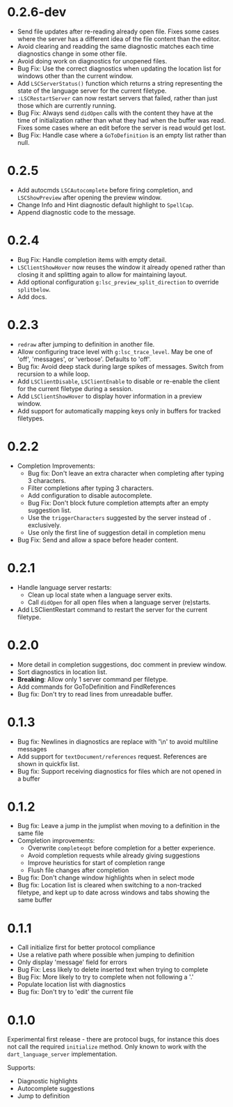 # 0.2.6-dev

- Send file updates after re-reading already open file. Fixes some cases where
  the server has a different idea of the file content than the editor.
- Avoid clearing and readding the same diagnostic matches each time diagnostics
  change in some other file.
- Avoid doing work on diagnostics for unopened files.
- Bug Fix: Use the correct diagnostics when updating the location list for
  windows other than the current window.
- Add `LSCServerStatus()` function which returns a string representing the state
  of the language server for the current filetype.
- `:LSCRestartServer` can now restart servers that failed, rather than just
  those which are currently running.
- Bug Fix: Always send `didOpen` calls with the content they have at the time of
  initialization rather than what they had when the buffer was read. Fixes some
  cases where an edit before the server is read would get lost.
- Bug Fix: Handle case where a `GoToDefinition` is an empty list rather than
  null.

# 0.2.5

- Add autocmds `LSCAutocomplete` before firing completion, and `LSCShowPreview`
  after opening the preview window.
- Change Info and Hint diagnostic default highlight to `SpellCap`.
- Append diagnostic code to the message.

# 0.2.4

- Bug Fix: Handle completion items with empty detail.
- `LSClientShowHover` now reuses the window it already opened rather than
  closing it and splitting again to allow for maintaining layout.
- Add optional configuration `g:lsc_preview_split_direction` to override
  `splitbelow`.
- Add docs.

# 0.2.3

- `redraw` after jumping to definition in another file.
- Allow configuring trace level with `g:lsc_trace_level`. May be one of 'off',
  'messages', or 'verbose'. Defaults to 'off'.
- Bug fix: Avoid deep stack during large spikes of messages. Switch from
  recursion to a while loop.
- Add `LSClientDisable`, `LSClientEnable` to disable or re-enable the client
  for the current filetype during a session.
- Add `LSClientShowHover` to display hover information in a preview window.
- Add support for automatically mapping keys only in buffers for tracked
  filetypes.

# 0.2.2

- Completion Improvements:
  - Bug fix: Don't leave an extra character when completing after typing 3
    characters.
  - Filter completions after typing 3 characters.
  - Add configuration to disable autocomplete.
  - Bug Fix: Don't block future completion attempts after an empty suggestion
    list.
  - Use the `triggerCharacters` suggested by the server instead of `.`
    exclusively.
  - Use only the first line of suggestion detail in completion menu
- Bug Fix: Send and allow a space before header content.

# 0.2.1

- Handle language server restarts:
  - Clean up local state when a language server exits.
  - Call `didOpen` for all open files when a language server (re)starts.
- Add LSClientRestart command to restart the server for the current filetype.

# 0.2.0

- More detail in completion suggestions, doc comment in preview window.
- Sort diagnostics in location list.
- **Breaking**: Allow only 1 server command per filetype.
- Add commands for GoToDefinition and FindReferences
- Bug fix: Don't try to read lines from unreadable buffer.

# 0.1.3

- Bug fix: Newlines in diagnostics are replace with '\n' to avoid multiline
  messages
- Add support for `textDocument/references` request. References are shown in
  quickfix list.
- Bug fix: Support receiving diagnostics for files which are not opened in a
  buffer

# 0.1.2

- Bug fix: Leave a jump in the jumplist when moving to a definition in the same
  file
- Completion improvements:
  - Overwrite `completeopt` before completion for a better experience.
  - Avoid completion requests while already giving suggestions
  - Improve heuristics for start of completion range
  - Flush file changes after completion
- Bug fix: Don't change window highlights when in select mode
- Bug fix: Location list is cleared when switching to a non-tracked filetype,
  and kept up to date across windows and tabs showing the same buffer

# 0.1.1

- Call initialize first for better protocol compliance
- Use a relative path where possible when jumping to definition
- Only display 'message' field for errors
- Bug Fix: Less likely to delete inserted text when trying to complete
- Bug Fix: More likely to try to complete when not following a '.'
- Populate location list with diagnostics
- Bug fix: Don't try to 'edit' the current file

# 0.1.0

Experimental first release - there are protocol bugs, for instance this does not
call the required `initialize` method. Only known to work with the
`dart_language_server` implementation.

Supports:
- Diagnostic highlights
- Autocomplete suggestions
- Jump to definition
